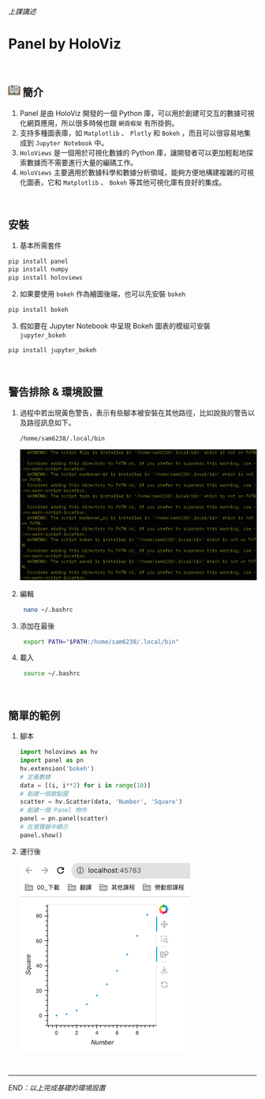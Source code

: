 *上課講述*

# Panel by HoloViz

</br>

## ![主題](./images/intro.png) 簡介

1. Panel 是由 HoloViz 開發的一個 Python 庫，可以用於創建可交互的數據可視化網頁應用，所以很多時候也跟 `網頁框架` 有所掛鉤。
2. 支持多種圖表庫，如 `Matplotlib` 、 `Plotly` 和 `Bokeh` ，而且可以很容易地集成到 `Jupyter Notebook` 中。
3. `HoloViews` 是一個用於可視化數據的 Python 庫，讓開發者可以更加輕鬆地探索數據而不需要進行大量的編碼工作。
4. `HoloViews` 主要適用於數據科學和數據分析領域，能夠方便地構建複雜的可視化圖表，它和 `Matplotlib` 、 `Bokeh` 等其他可視化庫有良好的集成。

</br>


## 安裝

1. 基本所需套件
```bash
pip install panel
pip install numpy
pip install holoviews
```

2. 如果要使用 `bokeh` 作為繪圖後端，也可以先安裝 `bokeh` 
```bash
pip install bokeh
```

3. 假如要在 Jupyter Notebook 中呈現 Bokeh 圖表的模組可安裝 `jupyter_bokeh`
```bash
pip install jupyter_bokeh
```
</br>

## 警告排除 & 環境設置

1. 過程中若出現黃色警告，表示有些腳本被安裝在其他路徑，比如說我的警告以及路徑訊息如下。
   ```bash
   /home/sam6238/.local/bin
   ```
   
   ![](images/img_01.png)
   
2. 編輯
   
   ```bash
	nano ~/.bashrc
   ```

3. 添加在最後
   
   ```bash
	export PATH="$PATH:/home/sam6238/.local/bin"
   ```

4. 載入
   
   ```bash
	source ~/.bashrc
   ```
</br>

## 簡單的範例

1. 腳本
   
   ```python
   import holoviews as hv
   import panel as pn
   hv.extension('bokeh')
   # 定義數據
   data = [(i, i**2) for i in range(10)]
   # 創建一個散點圖
   scatter = hv.Scatter(data, 'Number', 'Square')
   # 創建一個 Panel 物件
   panel = pn.panel(scatter)
   # 在瀏覽器中顯示
   panel.show()
   ```
2. 運行後
   
   ![](images/img_02.png)

</br>

---
_END：以上完成基礎的環境設置_